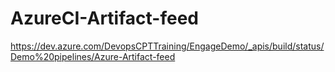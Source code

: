 # AzureCI-Artifact-feed
https://dev.azure.com/DevopsCPTTraining/EngageDemo/_apis/build/status/Demo%20pipelines/Azure-Artifact-feed
